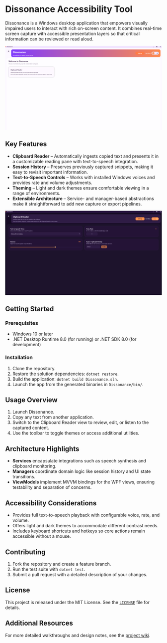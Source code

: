 # Dissonance Accessibility Tool

Dissonance is a Windows desktop application that empowers visually impaired users to interact with rich on-screen content. It combines real-time screen capture with accessible presentation layers so that critical information can be reviewed or read aloud.

![Home page – light mode](./Dissonance/Dissonance/Assets/Wiki/home_page_light_mode.png)

## Key Features

- **Clipboard Reader** – Automatically ingests copied text and presents it in a customizable reading pane with text-to-speech integration.
- **Session History** – Preserves previously captured snippets, making it easy to revisit important information.
- **Text-to-Speech Controls** – Works with installed Windows voices and provides rate and volume adjustments.
- **Theming** – Light and dark themes ensure comfortable viewing in a range of environments.
- **Extensible Architecture** – Service- and manager-based abstractions make it straightforward to add new capture or export pipelines.

![Clipboard Reader – dark mode](./Dissonance/Dissonance/Assets/Wiki/clipboard_reader_page_dark_mode.png)

## Getting Started

### Prerequisites

- Windows 10 or later
- .NET Desktop Runtime 8.0 (for running) or .NET SDK 8.0 (for development)

### Installation

1. Clone the repository.
2. Restore the solution dependencies: `dotnet restore`.
3. Build the application: `dotnet build Dissonance.sln`.
4. Launch the app from the generated binaries in `Dissonance/bin/`.

## Usage Overview

1. Launch Dissonance.
2. Copy any text from another application.
3. Switch to the Clipboard Reader view to review, edit, or listen to the captured content.
4. Use the toolbar to toggle themes or access additional utilities.

## Architecture Highlights

- **Services** encapsulate integrations such as speech synthesis and clipboard monitoring.
- **Managers** coordinate domain logic like session history and UI state transitions.
- **ViewModels** implement MVVM bindings for the WPF views, ensuring testability and separation of concerns.

## Accessibility Considerations

- Provides full text-to-speech playback with configurable voice, rate, and volume.
- Offers light and dark themes to accommodate different contrast needs.
- Includes keyboard shortcuts and hotkeys so core actions remain accessible without a mouse.

## Contributing

1. Fork the repository and create a feature branch.
2. Run the test suite with `dotnet test`.
3. Submit a pull request with a detailed description of your changes.

## License

This project is released under the MIT License. See the [`LICENSE`](LICENSE) file for details.

## Additional Resources

For more detailed walkthroughs and design notes, see the [project wiki](./wiki/Home.md).
